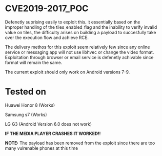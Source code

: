 # CVE2019-2017_POC
Defenetly suprising easily to exploit this. it essentially based on the improper handling of the tiles_enabled_flag and the inability to verify invalid value on tiles, the difficulty arises on building a payload to succesfully take over the execution flow and achieve RCE.

The delivery methos for this exploit seem relatively few since any online service or messaging app will not use libhvec or change the video format. Exploitation through browser or email service is defenetly achivable since format will remain the same. 

The current exploit should only work on Android versions 7-9.

# Tested on

Huawei Honor 8 (Works)

Samsung s7 (Works)

LG G3 (Android Version 6.0 does not work)

**IF THE MEDIA PLAYER CRASHES IT WORKED!!**


**NOTE:** The payload has been removed from the exploit since there are too many vulrenable phones at this time
